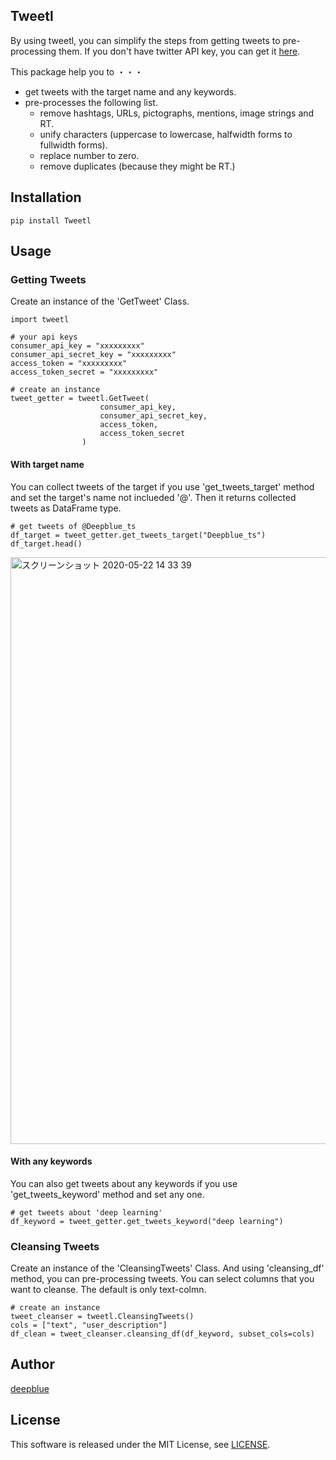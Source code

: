 ## Tweetl
By using tweetl, you can simplify the steps from getting tweets to pre-processing them.
If you don't have twitter API key, you can get it [here](https://developer.twitter.com/en).

This package help you to ・・・
+ get tweets with the target name and any keywords.
+ pre-processes the following list.
  + remove hashtags, URLs, pictographs, mentions, image strings and RT.
  + unify characters (uppercase to lowercase, halfwidth forms to fullwidth forms).
  + replace number to zero.
  + remove duplicates (because they might be RT.)

## Installation
```
pip install Tweetl
```
## Usage
### Getting Tweets
Create an instance of the 'GetTweet' Class.
```
import tweetl

# your api keys
consumer_api_key = "xxxxxxxxx"
consumer_api_secret_key = "xxxxxxxxx"
access_token = "xxxxxxxxx"
access_token_secret = "xxxxxxxxx"

# create an instance
tweet_getter = tweetl.GetTweet(
                    consumer_api_key,
                    consumer_api_secret_key, 
                    access_token, 
                    access_token_secret
                )
```
#### With target name
You can collect tweets of the target if you use 'get_tweets_target' method and set the target's name not inclueded '@'. Then it returns collected tweets as DataFrame type.
```
# get tweets of @Deepblue_ts
df_target = tweet_getter.get_tweets_target("Deepblue_ts")
df_target.head()
```
<img width="939" alt="スクリーンショット 2020-05-22 14 33 39" src="https://user-images.githubusercontent.com/37981348/82634800-b27fa480-9c39-11ea-9420-8952717823fb.png">

#### With any keywords
You can also get tweets about any keywords if you use 'get_tweets_keyword' method and set any one.
```
# get tweets about 'deep learning'
df_keyword = tweet_getter.get_tweets_keyword("deep learning")
```

### Cleansing Tweets
Create an instance of the 'CleansingTweets' Class. And using 'cleansing_df' method, you can pre-processing tweets. You can select columns that you want to cleanse. The default is only text-colmn.

```
# create an instance
tweet_cleanser = tweetl.CleansingTweets()
cols = ["text", "user_description"]
df_clean = tweet_cleanser.cleansing_df(df_keyword, subset_cols=cols)
```

## Author
[deepblue](https://deepblue-ts.co.jp/)

## License
This software is released under the MIT License, see [LICENSE](https://github.com/deepblue-ts/Tweetl/blob/master/LICENSE).
